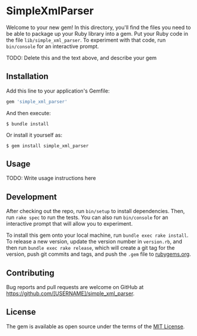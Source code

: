 # SimpleXmlParser

Welcome to your new gem! In this directory, you'll find the files you need to be able to package up your Ruby library into a gem. Put your Ruby code in the file `lib/simple_xml_parser`. To experiment with that code, run `bin/console` for an interactive prompt.

TODO: Delete this and the text above, and describe your gem

## Installation

Add this line to your application's Gemfile:

```ruby
gem 'simple_xml_parser'
```

And then execute:

    $ bundle install

Or install it yourself as:

    $ gem install simple_xml_parser

## Usage

TODO: Write usage instructions here

## Development

After checking out the repo, run `bin/setup` to install dependencies. Then, run `rake spec` to run the tests. You can also run `bin/console` for an interactive prompt that will allow you to experiment.

To install this gem onto your local machine, run `bundle exec rake install`. To release a new version, update the version number in `version.rb`, and then run `bundle exec rake release`, which will create a git tag for the version, push git commits and tags, and push the `.gem` file to [rubygems.org](https://rubygems.org).

## Contributing

Bug reports and pull requests are welcome on GitHub at https://github.com/[USERNAME]/simple_xml_parser.


## License

The gem is available as open source under the terms of the [MIT License](https://opensource.org/licenses/MIT).
